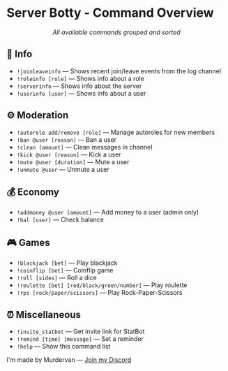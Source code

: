 <body>
  <h1>Server Botty - Command Overview</h1>
  <p style="text-align:center; font-style: italic;">All available commands grouped and sorted</p>

  <section>
    <h2>📜 Info</h2>
    <ul>
      <li><code>!joinleaveinfo</code> — Shows recent join/leave events from the log channel</li>
      <li><code>!roleinfo [role]</code> — Shows info about a role</li>
      <li><code>!serverinfo</code> — Shows info about the server</li>
      <li><code>!userinfo [user]</code> — Shows info about a user</li>
    </ul>
  </section>

  <section>
    <h2>⚙️ Moderation</h2>
    <ul>
      <li><code>!autorole add/remove [role]</code> — Manage autoroles for new members</li>
      <li><code>!ban @user [reason]</code> — Ban a user</li>
      <li><code>!clean [amount]</code> — Clean messages in channel</li>
      <li><code>!kick @user [reason]</code> — Kick a user</li>
      <li><code>!mute @user [duration]</code> — Mute a user</li>
      <li><code>!unmute @user</code> — Unmute a user</li>
    </ul>
  </section>

  <section>
    <h2>💰 Economy</h2>
    <ul>
      <li><code>!addmoney @user [amount]</code> — Add money to a user (admin only)</li>
      <li><code>!bal [user]</code> — Check balance</li>
    </ul>
  </section>

  <section>
    <h2>🎮 Games</h2>
    <ul>
      <li><code>!blackjack [bet]</code> — Play blackjack</li>
      <li><code>!coinflip [bet]</code> — Coinflip game</li>
      <li><code>!roll [sides]</code> — Roll a dice</li>
      <li><code>!roulette [bet] [red/black/green/number]</code> — Play roulette</li>
      <li><code>!rps [rock/paper/scissors]</code> — Play Rock-Paper-Scissors</li>
    </ul>
  </section>

  <section>
    <h2>⏰ Miscellaneous</h2>
    <ul>
      <li><code>!invite_statbot</code> — Get invite link for StatBot</li>
      <li><code>!remind [time] [message]</code> — Set a reminder</li>
      <li><code>!help</code> — Show this command list</li>
    </ul>
  </section>

  <footer>
    I'm made by Murdervan — <a href="https://discord.gg/9NdbUZc8j5" target="_blank" rel="noopener noreferrer">Join my Discord</a>
  </footer>
</body>
</html>
